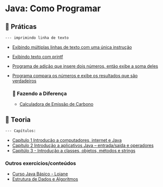 # Java: Como Programar 

## :file_folder: Práticas  
 ```markdown
--- imprimindo linha de texto
```
- [Exibindo múltiplas linhas de texto com uma única instrução](https://github.com/carvmi/deitel-java/blob/main/praticas/Welcome3.java)
- [Exibindo texto com printf](https://github.com/carvmi/deitel-java/blob/main/praticas/Welcome4.java)
- [Programa de adição que insere dois números, então exibe a soma deles](https://github.com/carvmi/deitel-java/blob/main/praticas/Addition.java)
- [Programa compara os números e exibe os resultados que são verdadeiros](https://github.com/carvmi/deitel-java/blob/main/praticas/Comparison.java)
 

  ### :file_folder: Fazendo a Diferença
  - [Calculadora de Emissão de Carbono](https://github.com/carvmi/deitel-java/blob/main/praticas/CalculadoraEmissaoCarbono.java)
## :file_folder: Teoria 
 ```markdown
--- Capítulos:
```
-  [Capítulo 1 Introdução a computadores, internet e Java](https://github.com/carvmi/deitel-java/blob/main/teoria/cap1.md)
-  [Capítulo 2 Introdução a aplicativos Java – entrada/saída e operadores](https://github.com/carvmi/deitel-java/blob/main/teoria/cap2.md)
-  [Capitúlo 3 - Introdução a classes, objetos, métodos e strings](https://github.com/carvmi/deitel-java/blob/main/teoria/cap3.md)


### Outros exercícios/conteúdos
- [Curso Java Básico - Loiane](https://github.com/loiane/curso-java-basico/tree/master)
- [Estrutura de Dados e Algoritmos](https://github.com/loiane/estrutura-dados-algoritmos-java)
